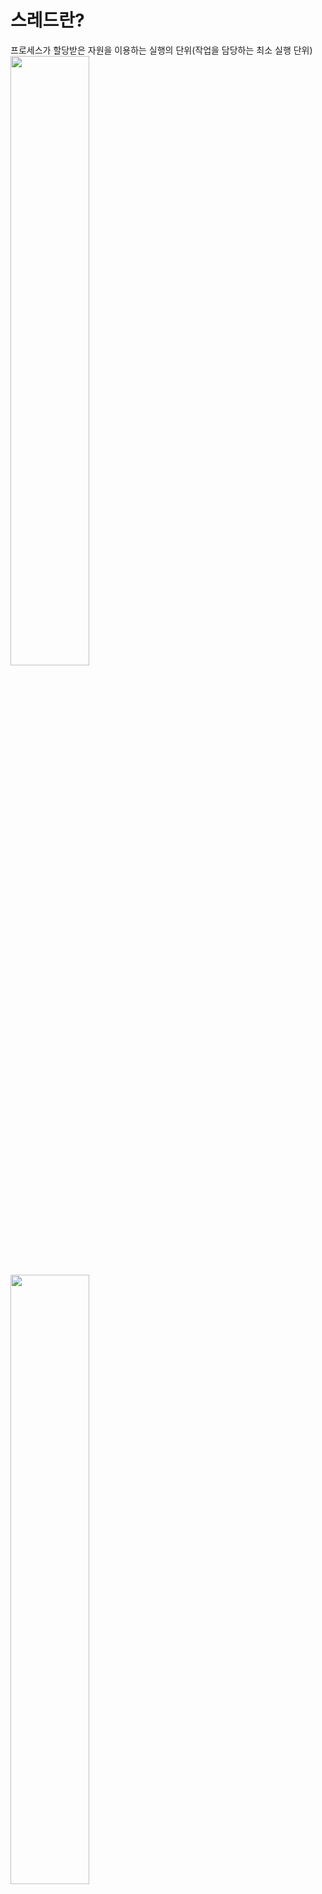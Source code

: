 # 스레드란?
프로세스가 할당받은 자원을 이용하는 실행의 단위(작업을 담당하는 최소 실행 단위)
<img src='https://velog.velcdn.com/images%2Fgil0127%2Fpost%2F90c4513d-14c6-476b-8eb6-452f7f0fb107%2F7.PNG' width='50%' />
<img src='https://images.velog.io/images/gil0127/post/540376e9-9eb4-46d8-9cff-816a1d9cce1f/싱글%20vs%20멀티.png' width='50%' />

## 싱글스레드
- 하나의 프로세스에서 하나의 스레드로만 실행된다
- 여러 개의 CPU르 사용하지 못 하고, 하나의 작업이 완료되어야 다음 작업이 이루어진다
- heap, code, data와 같은 자원들의 동기화의 영향이 적다
- CPU만 사용하는 간단한 작업의 경우 개발이 더 쉽고 멀티스레드보다 실행이 빠르다

## 멀티스레드
- 하나의 프로세스에서 2개 이상의 스레드가 병행적으로 실행된다
- context switching이 이루어져 각각의 스레드가 부분적으로 이루어진다(스위칭이 매우 빨라서 동시에 진행하듯이 느껴질뿐 동시 작업으 아니다)
- heap, code, data의 공유가 이루어지기에 동기화가 중요하며, 안그럴 경우 다르 결과값이 나온다
- 개발 난이도가 높으며 스레드 수만큼 자원 이용이 많다
- 프로세스의 context switching과 달리 스레드 간의 context switching은 캐시 메모리를 비울 필요가 없기 때문에 더 빠르고 경제적이다
- context switching, 자원의 동기화 작업으로 인하여 싱글스레드에 비해서 느리다

## 멀티프로세스 vs 멀티스레드
<img src='https://t1.daumcdn.net/cfile/tistory/230A334B5822F74D08' width='50%' />
<img src='https://t1.daumcdn.net/cfile/tistory/217D00505822F78905' width='50%' />
멀티프로세스는 자신만의 메모리 영역이 유지되는 반면, 멀티스레드에서는 자원들이 동기화가 이루어져야한다
